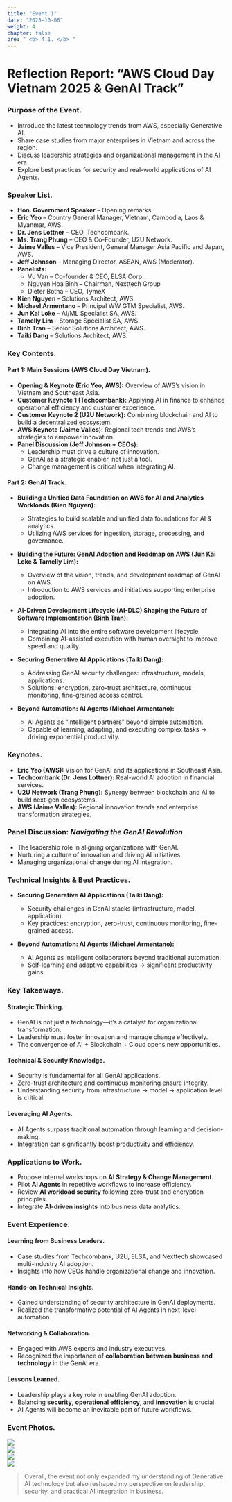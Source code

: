 ```yaml
---
title: "Event 1"
date: "2025-10-06"
weight: 4
chapter: false
pre: " <b> 4.1. </b> "
---
```


# Reflection Report: “AWS Cloud Day Vietnam 2025 & GenAI Track”

### Purpose of the Event.

- Introduce the latest technology trends from AWS, especially Generative AI.
- Share case studies from major enterprises in Vietnam and across the region.
- Discuss leadership strategies and organizational management in the AI era.
- Explore best practices for security and real-world applications of AI Agents.

### Speaker List.

- **Hon. Government Speaker** – Opening remarks.
- **Eric Yeo** – Country General Manager, Vietnam, Cambodia, Laos & Myanmar, AWS.
- **Dr. Jens Lottner** – CEO, Techcombank.
- **Ms. Trang Phung** – CEO & Co-Founder, U2U Network.
- **Jaime Valles** – Vice President, General Manager Asia Pacific and Japan, AWS.
- **Jeff Johnson** – Managing Director, ASEAN, AWS (Moderator).
- **Panelists:**
    - Vu Van – Co-founder & CEO, ELSA Corp
    - Nguyen Hoa Binh – Chairman, Nexttech Group
    - Dieter Botha – CEO, TymeX
- **Kien Nguyen** – Solutions Architect, AWS.
- **Michael Armentano** – Principal WW GTM Specialist, AWS.
- **Jun Kai Loke** – AI/ML Specialist SA, AWS.
- **Tamelly Lim** – Storage Specialist SA, AWS.
- **Binh Tran** – Senior Solutions Architect, AWS.
- **Taiki Dang** – Solutions Architect, AWS.

### Key Contents.

#### Part 1: Main Sessions (AWS Cloud Day Vietnam).

- **Opening & Keynote (Eric Yeo, AWS):** Overview of AWS’s vision in Vietnam and Southeast Asia.
- **Customer Keynote 1 (Techcombank):** Applying AI in finance to enhance operational efficiency and customer experience.
- **Customer Keynote 2 (U2U Network):** Combining blockchain and AI to build a decentralized ecosystem.
- **AWS Keynote (Jaime Valles):** Regional tech trends and AWS’s strategies to empower innovation.
- **Panel Discussion (Jeff Johnson + CEOs):**
    - Leadership must drive a culture of innovation.
    - GenAI as a strategic enabler, not just a tool.
    - Change management is critical when integrating AI.

#### Part 2: GenAI Track.

- **Building a Unified Data Foundation on AWS for AI and Analytics Workloads (Kien Nguyen):**
    - Strategies to build scalable and unified data foundations for AI & analytics.
    - Utilizing AWS services for ingestion, storage, processing, and governance.

- **Building the Future: GenAI Adoption and Roadmap on AWS (Jun Kai Loke & Tamelly Lim):**
    - Overview of the vision, trends, and development roadmap of GenAI on AWS.
    - Introduction to AWS services and initiatives supporting enterprise adoption.

- **AI-Driven Development Lifecycle (AI-DLC) Shaping the Future of Software Implementation (Binh Tran):**
    - Integrating AI into the entire software development lifecycle.
    - Combining AI-assisted execution with human oversight to improve speed and quality.

- **Securing Generative AI Applications (Taiki Dang):**
    - Addressing GenAI security challenges: infrastructure, models, applications.
    - Solutions: encryption, zero-trust architecture, continuous monitoring, fine-grained access control.

- **Beyond Automation: AI Agents (Michael Armentano):**
    - AI Agents as “intelligent partners” beyond simple automation.
    - Capable of learning, adapting, and executing complex tasks → driving exponential productivity.

### Keynotes.

- **Eric Yeo (AWS):** Vision for GenAI and its applications in Southeast Asia.
- **Techcombank (Dr. Jens Lottner):** Real-world AI adoption in financial services.
- **U2U Network (Trang Phung):** Synergy between blockchain and AI to build next-gen ecosystems.
- **AWS (Jaime Valles):** Regional innovation trends and enterprise transformation strategies.

### Panel Discussion: *Navigating the GenAI Revolution*.

- The leadership role in aligning organizations with GenAI.
- Nurturing a culture of innovation and driving AI initiatives.
- Managing organizational change during AI integration.

### Technical Insights & Best Practices.

- **Securing Generative AI Applications (Taiki Dang):**
    - Security challenges in GenAI stacks (infrastructure, model, application).
    - Key practices: encryption, zero-trust, continuous monitoring, fine-grained access.

- **Beyond Automation: AI Agents (Michael Armentano):**
    - AI Agents as intelligent collaborators beyond traditional automation.
    - Self-learning and adaptive capabilities → significant productivity gains.

### Key Takeaways.

#### Strategic Thinking.

- GenAI is not just a technology—it’s a catalyst for organizational transformation.
- Leadership must foster innovation and manage change effectively.
- The convergence of AI + Blockchain + Cloud opens new opportunities.

#### Technical & Security Knowledge.

- Security is fundamental for all GenAI applications.
- Zero-trust architecture and continuous monitoring ensure integrity.
- Understanding security from infrastructure → model → application level is critical.

#### Leveraging AI Agents.

- AI Agents surpass traditional automation through learning and decision-making.
- Integration can significantly boost productivity and efficiency.

### Applications to Work.

- Propose internal workshops on **AI Strategy & Change Management**.
- Pilot **AI Agents** in repetitive workflows to increase efficiency.
- Review **AI workload security** following zero-trust and encryption principles.
- Integrate **AI-driven insights** into business data analytics.

### Event Experience.

#### Learning from Business Leaders.
- Case studies from Techcombank, U2U, ELSA, and Nexttech showcased multi-industry AI adoption.
- Insights into how CEOs handle organizational change and innovation.

#### Hands-on Technical Insights.
- Gained understanding of security architecture in GenAI deployments.
- Realized the transformative potential of AI Agents in next-level automation.

#### Networking & Collaboration.
- Engaged with AWS experts and industry executives.
- Recognized the importance of **collaboration between business and technology** in the GenAI era.

#### Lessons Learned.
- Leadership plays a key role in enabling GenAI adoption.
- Balancing **security**, **operational efficiency**, and **innovation** is crucial.
- AI Agents will become an inevitable part of future workflows.

### Event Photos.

![](/images/4-Events/Event1.1.jpg)  
![](/images/4-Events/Event1.2.jpg)  
![](/images/4-Events/Event1.3.jpg)  
![](/images/4-Events/Event1.4.jpg)

> Overall, the event not only expanded my understanding of Generative AI technology but also reshaped my perspective on leadership, security, and practical AI integration in business.
